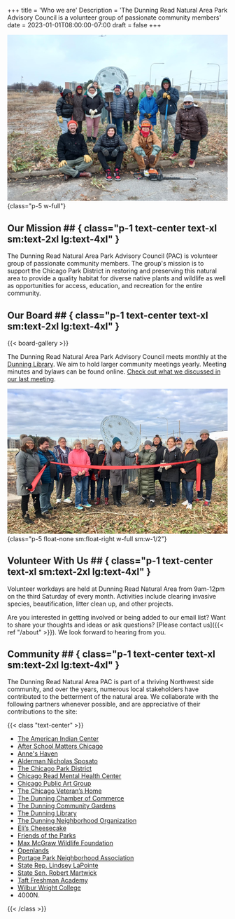 +++
title = 'Who we are'
Description = 'The Dunning Read Natural Area Park Advisory Council is a volunteer group of passionate community members'
date = 2023-01-01T08:00:00-07:00
draft = false
+++

![A group of thirteen volunteers in front of the Nesewin sculpture, after a working session](team-work.jpg)
{class="p-5 w-full"}

## Our Mission   ## { class="p-1 text-center text-xl sm:text-2xl lg:text-4xl" }

The Dunning Read Natural Area Park Advisory Council (PAC) is volunteer group of passionate community members. The group's mission is to support the Chicago Park District in restoring and preserving this natural area to provide a quality habitat for diverse native plants and wildlife as well as opportunities for access, education, and recreation for the entire community.

## Our Board   ## { class="p-1 text-center text-xl sm:text-2xl lg:text-4xl" }

{{< board-gallery >}}

The Dunning Read Natural Area Park Advisory Council meets monthly at the [Dunning Library](https://www.chipublib.org/locations/26/). We aim to hold larger community meetings yearly. Meeting minutes and bylaws can be found online. [Check out what we discussed in our last meeting](https://drive.google.com/drive/folders/1lVcxHq3V1kcrZdLFYdHaTJDbXum4LQVh).

![Roughly a dozen people standing in front of the Nesewin sculpture for a ribbon cutting ceremony](images/ribbon-cutting.jpg)
{class="p-5 float-none sm:float-right w-full sm:w-1/2"}

## Volunteer With Us   ## { class="p-1 text-center text-xl sm:text-2xl lg:text-4xl" }

Volunteer workdays are held at Dunning Read Natural Area from 9am-12pm on the third Saturday of every month. Activities include clearing invasive species, beautification, litter clean up, and other projects.

Are you interested in getting involved or being added to our email list? Want to share your thoughts and ideas or ask questions? [Please contact us]({{< ref "/about" >}}). We look forward to hearing from you.

## Community   ## { class="p-1 text-center text-xl sm:text-2xl lg:text-4xl" }

The Dunning Read Natural Area PAC is part of a thriving Northwest side community, and over the years, numerous local stakeholders have contributed to the betterment of the natural area. We collaborate with the following partners whenever possible, and are appreciative of their contributions to the site:

{{< class "text-center" >}}

- [The American Indian Center](https://aicchicago.org/)
- [After School Matters Chicago](https://afterschoolmatters.org/)
- [Anne's Haven](http://www.anneshaven.net/)
- [Alderman Nicholas Sposato](https://aldermansposato.com/)
- [The Chicago Park District](https://www.chicagoparkdistrict.com/)
- [Chicago Read Mental Health Center](https://www.dhs.state.il.us/page.aspx?module=12&officetype=10&county=Cook)
- [Chicago Public Art Group](https://chicagopublicartgroup.org/)
- [The Chicago Veteran’s Home](https://veterans.illinois.gov/services-benefits/homes/chicago-veterans-home.html)
- [The Dunning Chamber of Commerce](https://www.facebook.com/groups/260693181039148/)
- [The Dunning Community Gardens](https://dunningcommunitygardens.wordpress.com/)
- [The Dunning Library](https://www.chipublib.org/locations/26/)
- [The Dunning Neighborhood Organization](https://www.facebook.com/dunningneighbors/)
- [Eli’s Cheesecake](https://elicheesecake.com/)
- [Friends of the Parks](https://www.fotp.org/)
- [Max McGraw Wildlife Foundation](https://clft.org/facilities/max-mcgraw-wildlife-foundation)
- [Openlands](https://openlands.org/)
- [Portage Park Neighborhood Association](https://www.facebook.com/portagepark/)
- [State Rep. Lindsey LaPointe](https://www.replapointe.com/)
- [State Sen. Robert Martwick](https://senatormartwick.com/)
- [Taft Freshman Academy](https://www.tafthighschool.org/freshmanacademy/)
- [Wilbur Wright College](https://www.ccc.edu/colleges/wright/Pages/default.aspx)
- 4000N.

{{< /class >}}
